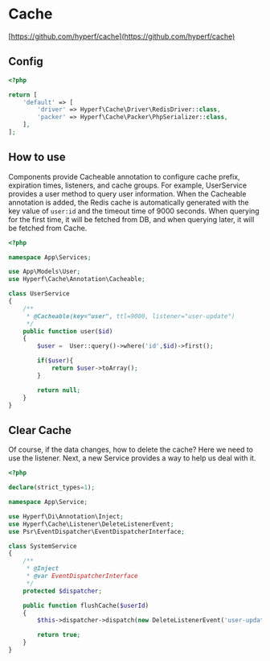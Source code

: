 # Cache

[https://github.com/hyperf/cache](https://github.com/hyperf/cache)

## Config

```php
<?php

return [
    'default' => [
        'driver' => Hyperf\Cache\Driver\RedisDriver::class,
        'packer' => Hyperf\Cache\Packer\PhpSerializer::class,
    ],
];
```

## How to use

Components provide Cacheable annotation to configure cache prefix, expiration times, listeners, and cache groups.
For example, UserService provides a user method to query user information. When the Cacheable annotation is added, the Redis cache is automatically generated with the key value of `user:id` and the timeout time of 9000 seconds. When querying for the first time, it will be fetched from DB, and when querying later, it will be fetched from Cache.

```php
<?php

namespace App\Services;

use App\Models\User;
use Hyperf\Cache\Annotation\Cacheable;

class UserService
{
    /**
     * @Cacheable(key="user", ttl=9000, listener="user-update")
     */
    public function user($id)
    {
        $user =  User::query()->where('id',$id)->first();

        if($user){
            return $user->toArray();
        }

        return null;
    }
}
```

## Clear Cache

Of course, if the data changes, how to delete the cache? Here we need to use the listener. Next, a new Service provides a way to help us deal with it.

```php
<?php

declare(strict_types=1);

namespace App\Service;

use Hyperf\Di\Annotation\Inject;
use Hyperf\Cache\Listener\DeleteListenerEvent;
use Psr\EventDispatcher\EventDispatcherInterface;

class SystemService
{
    /**
     * @Inject
     * @var EventDispatcherInterface
     */
    protected $dispatcher;

    public function flushCache($userId)
    {
        $this->dispatcher->dispatch(new DeleteListenerEvent('user-update', [$userId]));

        return true;
    }
}
```